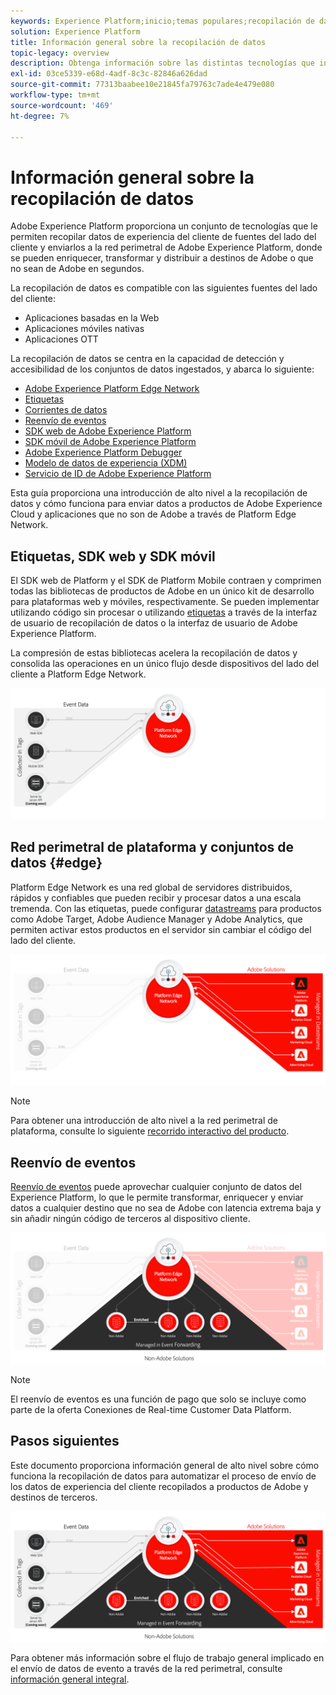 ```yaml
---
keywords: Experience Platform;inicio;temas populares;recopilación de datos;launch;sdk web
solution: Experience Platform
title: Información general sobre la recopilación de datos
topic-legacy: overview
description: Obtenga información sobre las distintas tecnologías que intervienen en la recopilación de datos sobre las experiencias de los clientes en Adobe Experience Platform.
exl-id: 03ce5339-e68d-4adf-8c3c-82846a626dad
source-git-commit: 77313baabee10e21845fa79763c7ade4e479e080
workflow-type: tm+mt
source-wordcount: '469'
ht-degree: 7%

---
```


# Información general sobre la recopilación de datos

Adobe Experience Platform proporciona un conjunto de tecnologías que le permiten recopilar datos de experiencia del cliente de fuentes del lado del cliente y enviarlos a la red perimetral de Adobe Experience Platform, donde se pueden enriquecer, transformar y distribuir a destinos de Adobe o que no sean de Adobe en segundos.

La recopilación de datos es compatible con las siguientes fuentes del lado del cliente:

* Aplicaciones basadas en la Web
* Aplicaciones móviles nativas
* Aplicaciones OTT

La recopilación de datos se centra en la capacidad de detección y accesibilidad de los conjuntos de datos ingestados, y abarca lo siguiente:

* [Adobe Experience Platform Edge Network](https://experienceleague.adobe.com/docs/web-sdk-learn/tutorials/introduction-to-web-sdk-and-edge-network.html)
* [Etiquetas](../tags/home.md)
* [Corrientes de datos](../edge/datastreams/overview.md)
* [Reenvío de eventos](../tags/ui/event-forwarding/overview.md)
* [SDK web de Adobe Experience Platform](../edge/home.md)
* [SDK móvil de Adobe Experience Platform](https://aep-sdks.gitbook.io/docs/)
* [Adobe Experience Platform Debugger](https://chrome.google.com/webstore/detail/adobe-experience-platform/bfnnokhpnncpkdmbokanobigaccjkpob?hl=en)
* [Modelo de datos de experiencia (XDM)](../xdm/home.md)
* [Servicio de ID de Adobe Experience Platform](../identity-service/home.md)

Esta guía proporciona una introducción de alto nivel a la recopilación de datos y cómo funciona para enviar datos a productos de Adobe Experience Cloud y aplicaciones que no son de Adobe a través de Platform Edge Network.

## Etiquetas, SDK web y SDK móvil

El SDK web de Platform y el SDK de Platform Mobile contraen y comprimen todas las bibliotecas de productos de Adobe en un único kit de desarrollo para plataformas web y móviles, respectivamente. Se pueden implementar utilizando código sin procesar o utilizando [etiquetas](../tags/home.md) a través de la interfaz de usuario de recopilación de datos o la interfaz de usuario de Adobe Experience Platform.

La compresión de estas bibliotecas acelera la recopilación de datos y consolida las operaciones en un único flujo desde dispositivos del lado del cliente a Platform Edge Network.

![Etiquetas, SDK web, SDK móvil](./images/home/tags-sdks.png)

## Red perimetral de plataforma y conjuntos de datos {#edge}

Platform Edge Network es una red global de servidores distribuidos, rápidos y confiables que pueden recibir y procesar datos a una escala tremenda. Con las etiquetas, puede configurar [datastreams](../edge/datastreams/overview.md) para productos como Adobe Target, Adobe Audience Manager y Adobe Analytics, que permiten activar estos productos en el servidor sin cambiar el código del lado del cliente.

![Datastreams y soluciones de Adobe](./images/home/adobe-solutions.png)

>[!NOTE]
>
>Para obtener una introducción de alto nivel a la red perimetral de plataforma, consulte lo siguiente [recorrido interactivo del producto](https://adobe-ideacloud.forgedx.com/adobe-adobe-edge-collection/adobe-experience-edge/public/mx?SUID=hgb1a48ICSCpbM6MzBYHbxnsh9DgjUy1).

## Reenvío de eventos

[Reenvío de eventos](../tags/ui/event-forwarding/overview.md) puede aprovechar cualquier conjunto de datos del Experience Platform, lo que le permite transformar, enriquecer y enviar datos a cualquier destino que no sea de Adobe con latencia extrema baja y sin añadir ningún código de terceros al dispositivo cliente.

![Reenvío de eventos](./images/home/event-forwarding.png)

>[!NOTE]
>
>El reenvío de eventos es una función de pago que solo se incluye como parte de la oferta Conexiones de Real-time Customer Data Platform.

## Pasos siguientes

Este documento proporciona información general de alto nivel sobre cómo funciona la recopilación de datos para automatizar el proceso de envío de los datos de experiencia del cliente recopilados a productos de Adobe y destinos de terceros.

![Marco de recopilación de datos](./images/home/collection.png)

Para obtener más información sobre el flujo de trabajo general implicado en el envío de datos de evento a través de la red perimetral, consulte [información general integral](./e2e.md).
